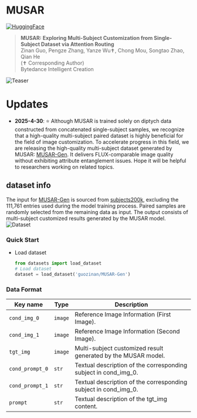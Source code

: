 # MUSAR
[//]: # (<a href="https://arxiv.org/abs/2411.15098"><img src="https://img.shields.io/badge/ariXv-2411.15098-A42C25.svg" alt="arXiv"></a>)

<a href="https://huggingface.co/datasets/guozinan/MUSAR-Gen"><img src="https://img.shields.io/badge/🤗_HuggingFace-Dataset-ffbd45.svg" alt="HuggingFace"></a>
> **MUSAR: Exploring Multi-Subject Customization from Single-Subject Dataset via Attention Routing**
> <br>
> Zinan Guo, 
> Pengze Zhang, 
> Yanze Wu✝, 
> Chong Mou, 
> Songtao Zhao,
> Qian He
> <br>
> (✝ Corresponding Author) <br>
> Bytedance Intelligent Creation
> <br>

![Teaser](https://github.com/user-attachments/assets/69612922-7046-41b6-9f89-6c56c736ece7)

# Updates
- **2025-4-30**: ⭐️ Although MUSAR is trained solely on diptych data constructed from concatenated single-subject samples, we recognize that a high-quality multi-subject paired dataset is highly beneficial for the field of image customization. To accelerate progress in this field, we are releasing the high-quality multi-subject dataset generated by MUSAR: [MUSAR-Gen](https://huggingface.co/datasets/guozinan/MUSAR-Gen). It delivers FLUX-comparable image quality without exhibiting attribute entanglement issues. Hope it will be helpful to researchers working on related topics.
## dataset info

The input for [MUSAR-Gen](https://huggingface.co/datasets/guozinan/MUSAR-Gen) is sourced from [subjects200k](https://huggingface.co/datasets/Yuanshi/Subjects200K), excluding the 111,761 entries used during the model training process. Paired samples are randomly selected from the remaining data as input. The output consists of multi-subject customized results generated by the MUSAR model.
![Dataset](https://github.com/user-attachments/assets/13380c72-ae46-42db-9943-8162f6fd04fa)

### Quick Start
- Load dataset
  ```python
  from datasets import load_dataset
  # Load dataset
  dataset = load_dataset('guozinan/MUSAR-Gen')

### Data Format
  | Key name             | Type    | Description                                                     |
  | -------------------- | ------- |-----------------------------------------------------------------|
  | `cond_img_0`         | `image` | Reference Image Information (First Image).                      |
  | `cond_img_1`         | `image` | Reference Image Information (Second Image).                     |
  | `tgt_img`            | `image` | Multi-subject customized result generated by the MUSAR model.   |
  | `cond_prompt_0`      | `str`   | Textual description of the corresponding subject in cond_img_0. |
  | `cond_prompt_1`      | `str`   | Textual description of the corresponding subject in cond_img_0. |
  | `prompt`             | `str`   | Textual description of the tgt_img content.                     |